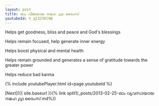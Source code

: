 ```yaml
---
layout: post
title: ഓം വിജയായ നമഹ ൧൧ ടൈംസ്
youtubeId: V_q132YKl9Q
---
```

 
 
Helps get goodness, bliss and peace and God's blessings
 
Helps remain focused, help generate inner energy 
 
Helps boost physical and mental health 
 
Helps remain grounded and generates a sense of gratitude towards the greater power 
 
Helps reduce bad karma
 
 
 
 


{% include youtubePlayer.html id=page.youtubeId %}
 
[Next]({{ site.baseurl }}{% link  split1/_posts/2013-02-25-ഓം വ്യവസായായ നമഹ ൧൧ ടൈംസ്.md%})
 
